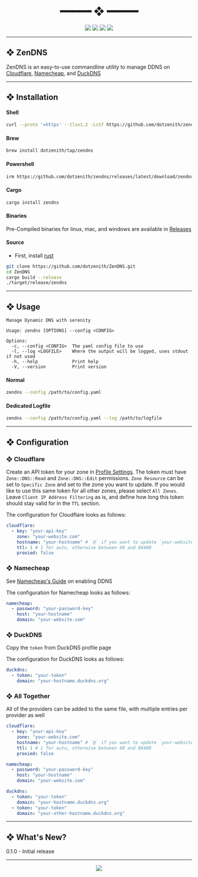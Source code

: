 <h1 align="center"> ━━━━━  ❖  ━━━━━ </h1>

<!-- BADGES -->
<div align="center">
   <p></p>

   <img src="https://img.shields.io/github/stars/dotzenith/zendns?color=F8BD96&labelColor=302D41&style=for-the-badge">

   <img src="https://img.shields.io/github/forks/dotzenith/zendns?color=DDB6F2&labelColor=302D41&style=for-the-badge">

   <img src="https://img.shields.io/github/repo-size/dotzenith/zendns?color=ABE9B3&labelColor=302D41&style=for-the-badge">

   <img src="https://img.shields.io/github/commit-activity/y/dotzenith/zendns?color=96CDFB&labelColor=302D41&style=for-the-badge&label=COMMITS"/>
   <br>
</div>

<p/>

---

## ❖ ZenDNS

ZenDNS is an easy-to-use commandline utility to manage DDNS on [Cloudflare](www.cloudflare.com), [Namecheap](https://www.namecheap.com/), and [DuckDNS](https://www.duckdns.org/)


---

## ❖ Installation

#### Shell
```sh
curl --proto '=https' --tlsv1.2 -LsSf https://github.com/dotzenith/zendns/releases/latest/download/zendns-installer.sh | sh
```

#### Brew
```sh
brew install dotzenith/tap/zendns
```

#### Powershell
```sh
irm https://github.com/dotzenith/zendns/releases/latest/download/zendns-installer.ps1 | iex
```

#### Cargo
```sh
cargo install zendns
```

#### Binaries
Pre-Compiled binaries for linux, mac, and windows are available in [Releases](https://github.com/dotzenith/zendns/releases)

#### Source
- First, install [rust](https://rustup.rs/)
```sh
git clone https://github.com/dotzenith/ZenDNS.git
cd ZenDNS
cargo build --release
./target/release/zendns
```

---

## ❖ Usage

```
Manage Dynamic DNS with serenity

Usage: zendns [OPTIONS] --config <CONFIG>

Options:
  -c, --config <CONFIG>  The yaml config file to use
  -l, --log <LOGFILE>    Where the output will be logged, uses stdout if not used
  -h, --help             Print help
  -V, --version          Print version
```

#### Normal
```sh
zendns --config /path/to/config.yaml
```

#### Dedicated Logfile
```sh
zendns --config /path/to/config.yaml --log /path/to/logfile
```

---

## ❖ Configuration

### ❖ Cloudflare

Create an API token for your zone in [Profile Settings](https://dash.cloudflare.com/profile/api-tokens). The token must have `Zone::DNS::Read` and `Zone::DNS::Edit` permissions.
`Zone Resource` can be set to `Specific Zone` and set to the zone you want to update. If you would like to use this same token for all other zones, please select `All Zones`.
Leave `Client IP Address Filtering` as is, and define how long this token should stay valid for in the `TTL` section.

The configuration for Cloudflare looks as follows:
```yaml
cloudflare:
  - key: "your-api-key"
    zone: "your-website.com"
    hostname: "your-hostname" # `@` if you want to update `your-website.com`
    ttl: 1 # 1 for auto, otherwise between 60 and 86400
    proxied: false
```

### ❖ Namecheap

See [Namecheap's Guide](https://www.namecheap.com/support/knowledgebase/article.aspx/595/11/how-do-i-enable-dynamic-dns-for-a-domain/) on enabling DDNS

The configuration for Namecheap looks as follows:
```yaml
namecheap:
  - password: "your-password-key"
    host: "your-hostname"
    domain: "your-website.com"
```

### ❖ DuckDNS

Copy the `token` from DuckDNS profile page

The configuration for DuckDNS looks as follows:
```yaml
duckdns:
  - token: "your-token"
    domain: "your-hostname.duckdns.org"
```

### ❖ All Together

All of the providers can be added to the same file, with multiple entries per provider as well

```yaml
cloudflare:
  - key: "your-api-key"
    zone: "your-website.com"
    hostname: "your-hostname" # `@` if you want to update `your-website.com`
    ttl: 1 # 1 for auto, otherwise between 60 and 86400
    proxied: false

namecheap:
  - password: "your-password-key"
    host: "your-hostname"
    domain: "your-website.com"

duckdns:
  - token: "your-token"
    domain: "your-hostname.duckdns.org"
  - token: "your-token"
    domain: "your-other-hostname.duckdns.org"
```

---

## ❖ What's New?
0.1.0 - Initial release

---

<div align="center">

   <img src="https://img.shields.io/static/v1.svg?label=License&message=MIT&color=F5E0DC&labelColor=302D41&style=for-the-badge">

</div>
